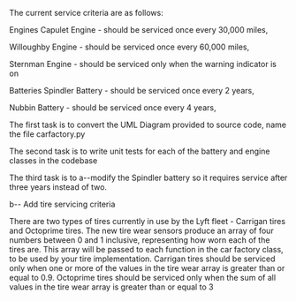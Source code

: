 
The current service criteria are as follows:

Engines
Capulet Engine - should be serviced once every 30,000 miles, 

Willoughby Engine - should be serviced once every 60,000 miles, 

Sternman Engine - should be serviced only when the warning indicator is on

Batteries
Spindler Battery - should be serviced once every 2 years, 

Nubbin Battery - should be serviced once every 4 years, 


The first task is to convert the UML Diagram provided to source code, name the file carfactory.py


The second  task is to write unit tests for each of the battery and engine classes in the codebase 

The third task is to a--modify the Spindler battery so it requires service after three years instead of two.

b-- Add tire servicing criteria

There are two types of tires currently in use by the Lyft fleet - Carrigan tires and Octoprime tires. The new tire wear sensors produce an array of four numbers between 0 and 1 inclusive, representing how worn each of the tires are. This array will be passed to each function in the car factory class, to be used by your tire implementation. Carrigan tires should be serviced only when one or more of the values in the tire wear array is greater than or equal to 0.9. Octoprime tires should be serviced only when the sum of all values in the tire wear array is greater than or equal to 3
